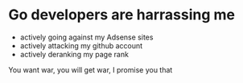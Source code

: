 # Go developers are harrassing me

- actively going against my Adsense sites
- actively attacking my github account
- actively deranking my page rank

You want war, you will get war, I promise you that
